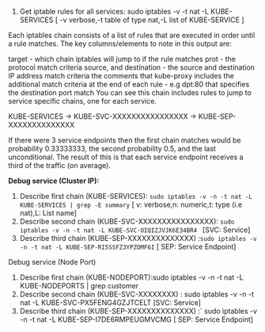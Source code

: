 1. Get iptable rules for all services: sudo iptables -v -t nat -L KUBE-SERVICES     [ -v verbose,-t table of type nat,-L list of KUBE-SERVICE ]

Each iptables chain consists of a list of rules that are executed in order until a rule matches. The key columns/elements to note in this output are:

target - which chain iptables will jump to if the rule matches
prot - the protocol match criteria
source, and destination - the source and destination IP address match criteria
the comments that kube-proxy includes
the additional match criteria at the end of each rule - e.g dpt:80 that specifies the destination port match
You can see this chain includes rules to jump to service specific chains, one for each service.

KUBE-SERVICES -> KUBE-SVC-XXXXXXXXXXXXXXXX -> KUBE-SEP-XXXXXXXXXXXXXX

If there were 3 service endpoints then the first chain matches would be probability 0.33333333, the second probability 0.5, and the last unconditional. 
The result of this is that each service endpoint receives a third of the traffic (on average).

**Debug service (Cluster IP):**
1. Describe first chain (KUBE-SERVICES): `sudo iptables -v -n -t nat -L KUBE-SERVICES | grep -E summary`  [ v: verbose,n: numeric,t: type (i.e nat),L: List name]
2. Describe second chain (KUBE-SVC-XXXXXXXXXXXXXXXX): `sudo iptables -v -n -t nat -L KUBE-SVC-OIQIZJVJK6E34BR4 ` [SVC: Service]
3. Describe third chain (KUBE-SEP-XXXXXXXXXXXXXX) :` sudo iptables -v -n -t nat -L KUBE-SEP-RI5SSFZ3YPZOMF6I `  [ SEP: Service Endpoint]
    

Debug service (Node Port)
1. Describe first chain (KUBE-NODEPORT):sudo iptables -v -n -t nat -L KUBE-NODEPORTS | grep customer
2. Describe second chain (KUBE-SVC-XXXXXXXX)  : sudo iptables -v -n -t nat -L KUBE-SVC-PX5FENG4GZJTCELT  [SVC: Service]
3. Describe third chain (KUBE-SEP-XXXXXXXXXXXXXX) :`  sudo iptables -v -n -t nat -L KUBE-SEP-I7DE6RMPEUGMVCMG [ SEP: Service Endpoint]